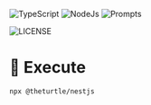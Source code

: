 ![TypeScript](https://img.shields.io/badge/typescript-%23007ACC.svg?style=for-the-badge&logo=typescript&logoColor=white)
![NodeJs](<https://img.shields.io/badge/nodeJS%20(22.1.0)-%23089000?style=for-the-badge&logo=nodeJS&logoColor=white>)
![Prompts](https://img.shields.io/badge/prompts-%23000000?style=for-the-badge&logo=prompts&logoColor=white)

![LICENSE](https://img.shields.io/github/license/Ileriayo/markdown-badges?style=for-the-badge)

# 🚀 Execute

```
npx @theturtle/nestjs
```
